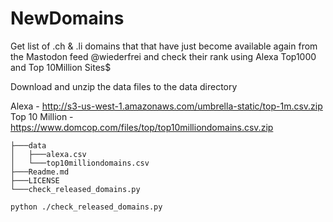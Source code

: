 # NewDomains #

Get list of .ch & .li domains that that have just become available again from the Mastodon feed @wiederfrei and check their rank using Alexa Top1000 and Top 10Million Sites$

Download and unzip the data files to the data directory 

Alexa - http://s3-us-west-1.amazonaws.com/umbrella-static/top-1m.csv.zip
Top 10 Million - https://www.domcop.com/files/top/top10milliondomains.csv.zip

```
├───data
│   ├───alexa.csv
│   └───top10milliondomains.csv
├───Readme.md
├───LICENSE
└───check_released_domains.py

```

```
python ./check_released_domains.py
```